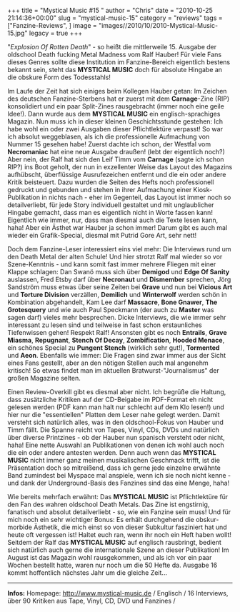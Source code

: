 +++
title = "Mystical Music #15 "
author = "Chris"
date = "2010-10-25 21:14:36+00:00"
slug = "mystical-music-15"
category = "reviews"
tags = ["Fanzine-Reviews", ]
image = "images//2010/10/2010-Mystical-Music-15.jpg"
legacy = true
+++

"_Explosion Of Rotten Death_" - so heißt die mittlerweile 15. Ausgabe der oldschool Death fucking Metal Madness vom Ralf Hauber! Für viele Fans dieses Genres sollte diese Institution im Fanzine-Bereich eigentlich bestens bekannt sein, steht das **MYSTICAL MUSIC** doch für absolute Hingabe an die obskure Form des Todesstahls!

Im Laufe der Zeit hat sich einiges beim Kollegen Hauber getan: Im Zeichen des deutschen Fanzine-Sterbens hat er zuerst mit dem **Carnage**-Zine (RIP) konsolidiert und ein paar Split-Zines rausgebracht (immer noch eine geile Idee!). Dann wurde aus dem **MYSTICAL MUSIC** ein englisch-sprachiges Magazin. Nun muss ich in dieser kleinen Geschichtsstunde gestehen: Ich habe wohl ein oder zwei Ausgaben dieser Pflichtlektüre verpasst! So war ich absolut weggeblasen, als ich die professionelle Aufmachung von Nummer 15 gesehen habe! Zuerst dachte ich schon, der Westfal vom **Necromaniac** hat eine neue Ausgabe draußen! (lebt der eigentlich noch?) Aber nein, der Ralf hat sich den Leif Timm vom **Carnage** (sagte ich schon RIP?) ins Boot geholt, der nun in exzellenter Weise das Layout des Magazins aufhübscht, überflüssige Ausrufezeichen entfernt und die ein oder andere Kritik beisteuert. Dazu wurden die Seiten des Hefts noch professionell gedruckt und gebunden und stehen in ihrer Aufmachung einer Kiosk-Publikation in nichts nach - eher im Gegenteil, das Layout ist immer noch so detailverliebt, für jede Story individuell gestaltet und mit unglaublicher Hingabe gemacht, dass man es eigentlich nicht in Worte fassen kann! Eigentlich wie immer, nur, dass man diesmal auch die Texte lesen kann, haha!
Aber ein Ästhet war Hauber ja schon immer! Darum gibt es auch mal wieder ein Grafik-Special, diesmal mit Putrid Gore Art, sehr nett!

Doch dem Fanzine-Leser interessiert eins viel mehr: Die Interviews rund um den Death Metal der alten Schule! Und hier strotzt Ralf mal wieder so vor Szene-Kenntnis - und kann somit fast immer mehrere Fliegen mit einer Klappe schlagen: Dan Swanö muss sich über **Demigod** und **Edge Of Sanity** auslassen, Fred Etsby darf über **Necronaut** und **Dismember** sprechen, Jörg Sandström muss etwas über seine Zeiten bei **Grave** und nun bei **Vicious Art** und **Torture Division** verzällen, **Demilich** und **Winterwolf** werden schön in Kombination abgehandelt, Kam Lee darf **Massacre**, **Bone Gnawer**, **The Grotesquery** und wie auch Paul Speckmann (der auch zu **Master** was sagen darf) vieles mehr besprechen. Dicke Interviews, die wie immer sehr interessant zu lesen sind und teilweise in fast schon erstaunliches Tiefenwissen gehen! Respekt Ralf!
Ansonsten gibt es noch **Entrails**, **Grave Miasma**, **Repugnant**, **Stench Of Decay**, **Zombification**, **Hooded Menace**, ein schönes Special zu **Pungent Stench** (wirklich sehr gut!), **Tormented** und **Aeon**. Ebenfalls wie immer: Die Fragen sind zwar immer aus der Sicht eines Fans gestellt, aber an den nötigen Stellen auch mal angenehm kritisch! So etwas findet man im aktuellen Bratwurst-"Journalismus" der großen Magazine selten.

Einen Review-Overkill gibt es diesmal aber nicht. Ich begrüße die Haltung, dass zusätzliche Kritiken auf der CD-Beigabe im PDF-Format eh nicht gelesen werden (PDF kann man halt nur schlecht auf dem Klo lesen!) und hier nur die "essentiellen" Platten dem Leser nahe gelegt werden. Damit versteht sich natürlich alles, was in den oldschool-Fokus von Hauber und Timm fällt. Die Spanne reicht von Tapes, Vinyl, CDs, DVDs und natürlich über diverse Printzines - ob der Hauber nun spanisch versteht oder nicht, haha! Eine nette Auswahl an Publikationen von denen ich wohl auch noch die ein oder andere antesten werden. Denn auch wenn das **MYSTICAL MUSIC** nicht immer ganz meinen musikalischen Geschmack trifft, ist die Präsentation doch so mitreißend, dass ich gerne jede einzelne erwähnte Band zumindest bei Myspace mal anspiele, wenn ich sie noch nicht kenne - und dank der Underground-Basis des Fanzines sind das eine Menge, haha!

Wie bereits mehrfach erwähnt: Das **MYSTICAL MUSIC** ist Pflichtlektüre für den Fan des wahren oldschool Death Metals. Das Zine ist engstirnig, fanatisch und absolut detailverliebt - so, wie ein Fanzine sein muss! Und für mich noch ein sehr wichtiger Bonus: Es erhält durchgehend die obskur-morbide Ästhetik, die mich einst so von dieser Subkultur fasziniert hat und heute oft vergessen ist!
Haltet euch ran, wenn ihr noch ein Heft haben wollt! Seitdem der Ralf das **MYSTICAL MUSIC** auf englisch rausbringt, bedient sich natürlich auch gerne die internationale Szene an dieser Publikation! Im August ist das Magazin wohl rausgekommen, und als ich vor ein paar Wochen bestellt hatte, waren nur noch um die 50 Hefte da. Ausgabe 16 kommt hoffentlich nächstes Jahr um die gleiche Zeit...




---
**Infos:**
Homepage: <a href="http://www.mystical-music.de">http://www.mystical-music.de</a> / 
Englisch / 
16 Interviews, über 90 Kritiken aus Tape, Vinyl, CD, DVD und Fanzines / 
